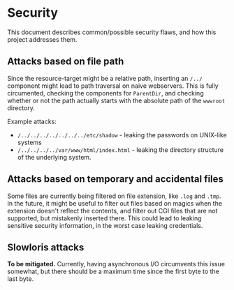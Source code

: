 # Security
This document describes common/possible security flaws, and how this project
addresses them.

## Attacks based on file path
Since the resource-target might be a relative path, inserting an `/../`
component might lead to path traversal on naive webservers. This is fully
circumented, checking the components for `ParentDir`, and checking whether or
not the path actually starts with the absolute path of the `wwwroot` directory.

Example attacks:
* `/../../../../../../../etc/shadow` - leaking the passwords on UNIX-like
  systems
* `/../../../../var/www/html/index.html` - leaking the directory structure of
  the underlying system.

## Attacks based on temporary and accidental files
Some files are currently being filtered on file extension, like `.log` and
`.tmp`. In the future, it might be useful to filter out files based on magics
when the extension doesn't reflect the contents, and filter out CGI files that
are not supported, but mistakenly inserted there. This could lead to leaking
sensitive security information, in the worst case leaking credentials.

## Slowloris attacks
**To be mitigated.** Currently, having asynchronous I/O circumvents this issue
somewhat, but there should be a maximum time since the first byte to the last
byte.

